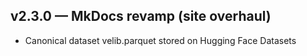 ﻿## v2.3.0 — MkDocs revamp (site overhaul)
- Canonical dataset velib.parquet stored on Hugging Face Datasets